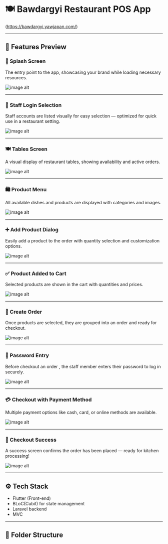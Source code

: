 # 🍽️ Bawdargyi Restaurant POS App

(https://bawdargyi.yawjapan.com/)

---

## 📱 Features Preview

### 🚀 Splash Screen
The entry point to the app, showcasing your brand while loading necessary resources.

![image alt](https://github.com/khamenkhai/bawdargyi_pos_screenshots/blob/main/images/1.splash.png?raw=true)

---

### 🔐 Staff Login Selection
Staff accounts are listed visually for easy selection — optimized for quick use in a restaurant setting.

![image alt](https://github.com/khamenkhai/bawdargyi_pos_screenshots/blob/main/images/2.login.png?raw=true)

---


### 🍽️ Tables Screen
A visual display of restaurant tables, showing availability and active orders.

![image alt](https://github.com/khamenkhai/bawdargyi_pos_screenshots/blob/main/images/4.table.png?raw=true)

---

### 🛍️ Product Menu
All available dishes and products are displayed with categories and images.

![image alt](https://github.com/khamenkhai/bawdargyi_pos_screenshots/blob/main/images/5.order_screen.png?raw=true)

---

### ➕ Add Product Dialog
Easily add a product to the order with quantity selection and customization options.

![image alt](https://github.com/khamenkhai/bawdargyi_pos_screenshots/blob/main/images/6.add_product.png?raw=true)

---

### ✅ Product Added to Cart
Selected products are shown in the cart with quantities and prices.

![image alt](https://github.com/khamenkhai/bawdargyi_pos_screenshots/blob/main/images/7.prroduct_in_cart.png?raw=true)

---

### 🧾 Create Order
Once products are selected, they are grouped into an order and ready for checkout.

![image alt](https://github.com/khamenkhai/bawdargyi_pos_screenshots/blob/main/images/8.product_in_order.png?raw=true)

---

### 🔑 Password Entry
Before checkout an order , the staff member enters their password to log in securely.

![image alt](https://github.com/khamenkhai/bawdargyi_pos_screenshots/blob/main/images/9.add_password_to_checkout_confirm.png?raw=true)

---

### 💳 Checkout with Payment Method
Multiple payment options like cash, card, or online methods are available.

![image alt](https://github.com/khamenkhai/bawdargyi_pos_screenshots/blob/main/images/9.choose_payent.png?raw=true)

---

### 🎉 Checkout Success
A success screen confirms the order has been placed — ready for kitchen processing!

![image alt](https://github.com/khamenkhai/bawdargyi_pos_screenshots/blob/main/images/checkout_success.png?raw=true)


---

## ⚙️ Tech Stack
- Flutter (Front-end)
- BLoC(Cubit) for state management
- Laravel backend
- MVC

---

## 📂 Folder Structure
